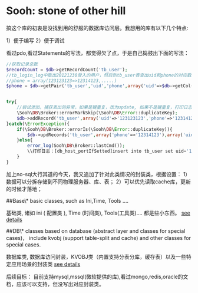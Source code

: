 Sooh: stone of  other hill
===================

搞这个库的初衷是没找到用的舒服的数据库访问层。我想用的库有以下几个特点:

1）便于编写
2）便于调试

看过pdo,看过Statements的写法，都觉得欠了点，于是自己捣鼓出下面的写法：
```php
//获取记录总数
$recordCount = $db->getRecordCount('tb_user');
//tb_login_log中取出20121230登入的用户，然后到tb_user表查出uid和phone的对应数组
//phone = array(123123123=>12314123,.....)
$phone = $db->getPair('tb_user','uid','phone',array('uid'=>$db->getCol('tb_login_log','uid',array('ymdLogin'=>'20121230'))));


try{
	//尝试添加，捕获丢出的异常，如果是键重复，改为update, 如果不是键重复，打印日志
	\Sooh\DB\Broker::errorMarkSkip(\Sooh\DB\Error::duplicateKey);
	$db->addRecord('tb_user',array('uid'=>'123123123','phone'=>'12314123'));
}catch(\ErrorException){
	if(\Sooh\DB\Broker::errorIs(\Sooh\DB\Error::duplicateKey)){
		$db->updRecords('tb_user',array('phone'=>'12314123'),array('uid'=>'123123123'));
	}else{
		error_log(Sooh\DB\Broker::lastCmd());
		\\打印日志：[db_host_portIfSetted]insert into tb_user set uid='123123123','phone'=>'12314123'
	}
}
```

加上no-sql大行其道的今天，我又追加了针对此类情况的封装类，根据设置：
1）数据可以分拆存储到不同物理服务器、库、表；
2）可以优先读取cache库，更新的时候才落地；


##Base\\*
basic classes, such as Ini,Time, Tools ....

基础类, 诸如 ini ( 配置类 ), Time (时间类), Tools(工具类).... 都是些小东西。
[see details](mds/base.md "see details")

##DB\\*
classes based on database (abstract layer and classes for special cases)， include kvobj (support table-split and cache) and other classes for special cases.

数据库类, 数据库访问封装，KVOBJ类（内置支持分表分库，缓存表）以及一些特定应用场景的封装类
[see details](mds/db.md "see details")

后续目标：
目前支持mysql,mssql(微软提供的库),看过mongo,redis,oracle的文档，应该可以支持，但没写出对应封装类。